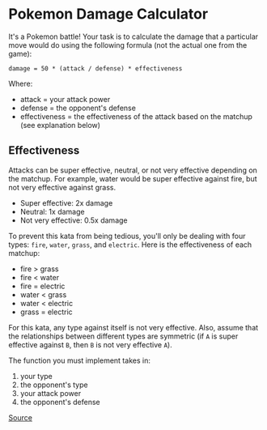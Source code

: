 # Pokemon Damage Calculator

It's a Pokemon battle! Your task is to calculate the damage that
a particular move would do using the following formula (not the
actual one from the game):

```text
damage = 50 * (attack / defense) * effectiveness
```

Where:

*   attack = your attack power
*   defense = the opponent's defense
*   effectiveness = the effectiveness of the attack based on the
    matchup (see explanation below)

## Effectiveness

Attacks can be super effective, neutral, or not very effective depending
on the matchup. For example, water would be super effective against fire,
but not very effective against grass.

*   Super effective: 2x damage
*   Neutral: 1x damage
*   Not very effective: 0.5x damage

To prevent this kata from being tedious, you'll only be dealing with four
types: `fire`, `water`, `grass`, and `electric`. Here is the effectiveness
of each matchup:

*   fire > grass
*   fire < water
*   fire = electric
*   water < grass
*   water < electric
*   grass = electric

For this kata, any type against itself is not very effective. Also, assume
that the relationships between different types are symmetric (if `A` is
super effective against `B`, then `B` is not very effective `A`).

The function you must implement takes in:

1.  your type
2.  the opponent's type
3.  your attack power
4.  the opponent's defense

[Source](https://www.codewars.com/kata/536e9a7973130a06eb000e9f/train/python)